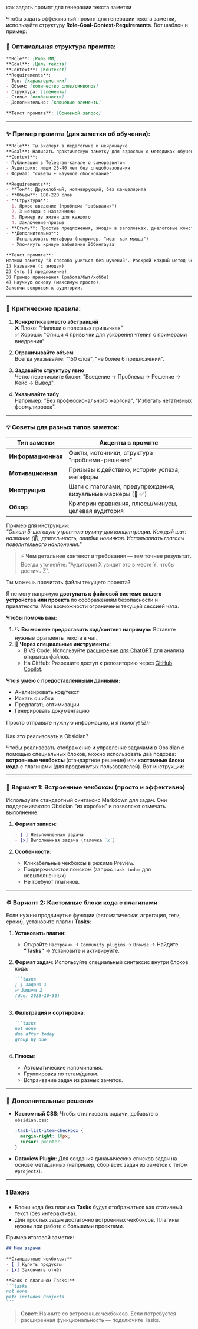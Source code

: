 ﻿---
created: 2025-08-06 07:31:26
---
как задать промпт для генерации текста заметки

Чтобы задать эффективный промпт для генерации текста заметки, используйте структуру **Role-Goal-Context-Requirements**. Вот шаблон и пример:

### 🔷 Оптимальная структура промпта:
```markdown
**Role**: [Роль ИИ]  
**Goal**: [Цель текста]  
**Context**: [Контекст]  
**Requirements**:  
- Тон: [характеристики]  
- Объем: [количество слов/символов]  
- Структура: [элементы]  
- Стиль: [особенности]  
- Дополнительно: [ключевые элементы]  

**Текст промпта**: [Основной запрос]
```

---

### ✨ Пример промпта (для заметки об обучении):
```markdown
**Role**: Ты эксперт в педагогике и нейронауке  
**Goal**: Написать практическую заметку для взрослых о методиках обучения  
**Context**: 
- Публикация в Telegram-канале о саморазвитии  
- Аудитория: люди 25-40 лет без спецобразования  
- Формат: "советы + научное обоснование"  

**Requirements**:  
- **Тон**: Дружелюбный, мотивирующий, без канцелярита  
- **Объем**: 180-220 слов  
- **Структура**:  
  1. Яркое введение (проблема "забывания")  
  2. 3 метода с названиями  
  3. Пример из жизни для каждого  
  4. Заключение-призыв  
- **Стиль**: Простые предложения, эмодзи в заголовках, диалоговые конструкции ("Знакомо?")  
- **Дополнительно**:  
  - Использовать метафоры (например, "мозг как мышца")  
  - Упомянуть кривую забывания Эббингауза  

**Текст промпта**:  
Напиши заметку "3 способа учиться без мучений". Раскрой каждый метод через:  
1) Название (с эмодзи)  
2) Суть (1 предложение)  
3) Пример применения (работа/быт/хобби)  
4) Научную основу (максимум просто).  
Закончи вопросом к аудитории.
```

---

### 📌 Критические правила:
1. **Конкретика вместо абстракций**  
   ❌ Плохо: "Напиши о полезных привычках"  
   ✅ Хорошо: "Опиши 4 привычки для ускорения чтения с примерами внедрения"

2. **Ограничивайте объем**  
   Всегда указывайте: "150 слов", "не более 6 предложений".

3. **Задавайте структуру явно**  
   Четко перечислите блоки: "Введение → Проблема → Решение → Кейс → Вывод".

4. **Указывайте табу**  
   Например: "Без профессионального жаргона", "Избегать негативных формулировок".

---

### 💡 Советы для разных типов заметок:
| Тип заметки       | Акценты в промпте                          |
|-------------------|---------------------------------------------|
| **Информационная**| Факты, источники, структура "проблема-решение" |
| **Мотивационная** | Призывы к действию, истории успеха, метафоры |
| **Инструкция**    | Шаги с глаголами, предупреждения, визуальные маркеры (🔶 ✅) |
| **Обзор**         | Критерии сравнения, плюсы/минусы, целевая аудитория |

Пример для инструкции:  
*"Опиши 5-шаговую утреннюю рутину для концентрации. Каждый шаг: название (🔹), длительность, ошибки новичков. Использовать глаголы повелительного наклонения."*

> ⚡ **Чем детальнее контекст и требования — тем точнее результат.** Всегда уточняйте: "Аудитория Х увидит это в месте Y, чтобы достичь Z".

Ты можешь прочитать файлы текущего проекта?

Я не могу напрямую **доступать к файловой системе вашего устройства или проекта** по соображениям безопасности и приватности. Мои возможности ограничены текущей сессией чата. 

**Чтобы помочь вам:**
1. 🔍 **Вы можете предоставить код/контент напрямую:** Вставьте нужные фрагменты текста в чат.
2. 📂 **Через специальные инструменты:**
   - В VS Code: Используйте [расширение для ChatGPT](https://marketplace.visualstudio.com/items?itemName=gencay.vscode-chatgpt) для анализа открытых файлов.
   - На GitHub: Разрешите доступ к репозиторию через [GitHub Copilot](https://github.com/features/copilot).

**Что я умею с предоставленными данными:**
- Анализировать код/текст
- Искать ошибки
- Предлагать оптимизации
- Генерировать документацию

Просто отправьте нужную информацию, и я помогу! 💻✨

Как это реализовать в Obsidian?

Чтобы реализовать отображение и управление задачами в Obsidian с помощью специальных блоков, можно использовать два подхода: **встроенные чекбоксы** (стандартное решение) или **кастомные блоки кода** с плагинами (для продвинутых пользователей). Вот инструкции:

---

### 🔧 Вариант 1: Встроенные чекбоксы (просто и эффективно)
Используйте стандартный синтаксис Markdown для задач. Они поддерживаются Obsidian "из коробки" и позволяют отмечать выполнение.

1. **Формат записи**:
   ```markdown
   - [ ] Невыполненная задача  
   - [x] Выполненная задача (галочка `x`)
   ```

2. **Особенности**:
   - Кликабельные чекбоксы в режиме Preview.
   - Поддерживаются поиском (запрос `task-todo:` для невыполненных).
   - Не требуют плагинов.

---

### ⚙️ Вариант 2: Кастомные блоки кода с плагинами
Если нужны продвинутые функции (автоматическая агрегация, теги, сроки), установите плагин **Tasks**:

1. **Установить плагин**:
   - Откройте `Настройки` → `Community plugins` → `Browse` → Найдите **"Tasks"** → Установите и активируйте.

2. **Формат задач**:
   Используйте специальный синтаксис внутри блоков кода:
   ````markdown
   ```tasks
   [ ] Задача 1  
   ✅ Задача 2  
   (due: 2023-10-30)  
   ```
   ````

3. **Фильтрация и сортировка**:
   ```markdown
   ```tasks
   not done  
   due after today  
   group by due  
   ```
   ```

4. **Плюсы**:
   - Автоматические напоминания.
   - Группировка по тегам/датам.
   - Встраивание задач из разных заметок.

---

### 🌟 Дополнительные решения
- **Кастомный CSS**: Чтобы стилизовать задачи, добавьте в `obsidian.css`:
  ```css
  .task-list-item-checkbox { 
    margin-right: 10px;
    cursor: pointer;
  }
  ```
- **Dataview Plugin**: Для создания динамических списков задач на основе метаданных (например, сбор всех задач из заметок с тегом `#projectX`).

---

### ❗ Важно
- Блоки кода без плагина **Tasks** будут отображаться как статичный текст (без интерактива).
- Для простых задач достаточно встроенных чекбоксов. Плагины нужны при работе с большими проектами.

Пример итоговой заметки:
````markdown
## Мои задачи 

**Стандартные чекбоксы:**
- [ ] Купить продукты  
- [x] Закончить отчёт  

**Блок с плагином Tasks:**
```tasks
not done  
path includes Projects  
```
````

> **Совет**: Начните со встроенных чекбоксов. Если потребуется расширенная функциональность — подключите Tasks.
